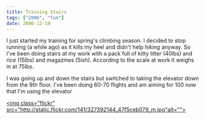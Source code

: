 ```yaml
---
title: Training Stairs
tags: ["2006", "fun"]
date: 2006-12-19
---
```

I just started my training for spring's climbing season.  I decided to stop running (a while ago) as it kills my heel and didn't help hiking anyway.  So I've been doing stairs at my work with a pack full of kitty litter (40lbs) and rice (15lbs) and magazines (5ish).  According to the scale at work it weighs in at 75lbs.

I was going up and down the stairs but switched to taking the elevator down from the 9th floor.  I've been doing 60-70 flights and am aiming for 100 now that I'm using the elevator


<a href="http://www.flickr.com/photos/hippos-are-evil/327392144/"><img class="flickr" src="http://static.flickr.com/141/327392144_47f5ceb079_m.jpg"alt=""></a>
<a href="http://www.flickr.com/photos/hippos-are-evil/327392763/"><img class="flickr" src="http://static.flickr.com/140/327392763_4e04a2d46a_m.jpg" alt=""></a>
